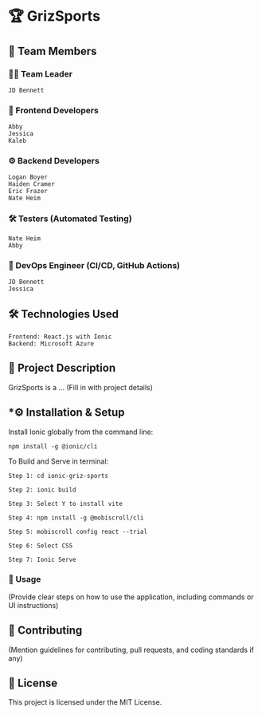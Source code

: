 # **🏆 GrizSports**


👥 Team Members
---------------------------------------------------------------------------------------------------
### **👨‍💻 Team Leader**

    JD Bennett

### **🎨 Frontend Developers**

    Abby
    Jessica
    Kaleb

### **⚙️ Backend Developers**

    Logan Boyer
    Haiden Cramer
    Eric Frazer
    Nate Heim

### **🛠 Testers (Automated Testing)**

    Nate Heim
    Abby

### **🚀 DevOps Engineer (CI/CD, GitHub Actions)**

    JD Bennett
    Jessica

## **🛠 Technologies Used**

    Frontend: React.js with Ionic
    Backend: Microsoft Azure

## **📌 Project Description**

GrizSports is a ... (Fill in with project details)


## ***⚙️ Installation & Setup**

Install Ionic globally from the command line:

```
npm install -g @ionic/cli
```

To Build and Serve in terminal:
```
Step 1: cd ionic-griz-sports

Step 2: ionic build

Step 3: Select Y to install vite

Step 4: npm install -g @mobiscroll/cli

Step 5: mobiscroll config react --trial

Step 6: Select CSS

Step 7: Ionic Serve
```

### **🚀 Usage**

(Provide clear steps on how to use the application, including commands or UI instructions)

## **🤝 Contributing**

(Mention guidelines for contributing, pull requests, and coding standards if any)
## **📜 License**

This project is licensed under the MIT License.

